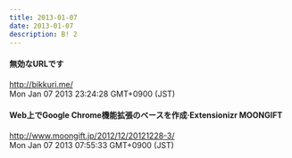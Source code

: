 ```yaml
---
title: 2013-01-07
date: 2013-01-07
description: B! 2
---
```


#### 無効なURLです
http://bikkuri.me/<br>
Mon Jan 07 2013 23:24:28 GMT+0900 (JST)<br>


#### Web上でGoogle Chrome機能拡張のベースを作成·Extensionizr MOONGIFT
http://www.moongift.jp/2012/12/20121228-3/<br>
Mon Jan 07 2013 07:55:33 GMT+0900 (JST)<br>


